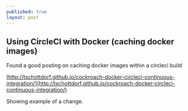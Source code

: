 ```yaml
---
published: true
layout: post
---
```




## Using CircleCI with Docker (caching docker images)

Found a good posting on caching docker images within a circleci build

[http://tschottdorf.github.io/cockroach-docker-circleci-continuous-integration/](http://tschottdorf.github.io/cockroach-docker-circleci-continuous-integration/)

Showing example of a change.
